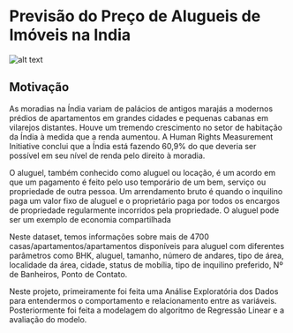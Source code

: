 # Previsão do Preço de Alugueis de Imóveis na India
![alt text](https://www.investopedia.com/thmb/lUMUQyheogwYhtdQ_p8aBDNG9fg=/680x440/filters:fill(auto,1)/rent_house_73089751-5bfc333346e0fb002602ddbe.jpg)

## Motivação

As moradias na Índia variam de palácios de antigos marajás a modernos prédios de apartamentos em grandes cidades e pequenas cabanas em vilarejos distantes. Houve um tremendo crescimento no setor de habitação da Índia à medida que a renda aumentou. A Human Rights Measurement Initiative conclui que a Índia está fazendo 60,9% do que deveria ser possível em seu nível de renda pelo direito à moradia.

O aluguel, também conhecido como aluguel ou locação, é um acordo em que um pagamento é feito pelo uso temporário de um bem, serviço ou propriedade de outra pessoa. Um arrendamento bruto é quando o inquilino paga um valor fixo de aluguel e o proprietário paga por todos os encargos de propriedade regularmente incorridos pela propriedade. O aluguel pode ser um exemplo de economia compartilhada

Neste dataset, temos informações sobre mais de 4700 casas/apartamentos/apartamentos disponíveis para aluguel com diferentes parâmetros como BHK, aluguel, tamanho, número de andares, tipo de área, localidade da área, cidade, status de mobília, tipo de inquilino preferido, Nº de Banheiros, Ponto de Contato.

Neste projeto, primeiramente foi feita uma Análise Exploratória dos Dados para entendermos o comportamento e relacionamento entre as variáveis. Posteriormente foi feita a modelagem do algoritmo de Regressão Linear e a avaliação do modelo.
